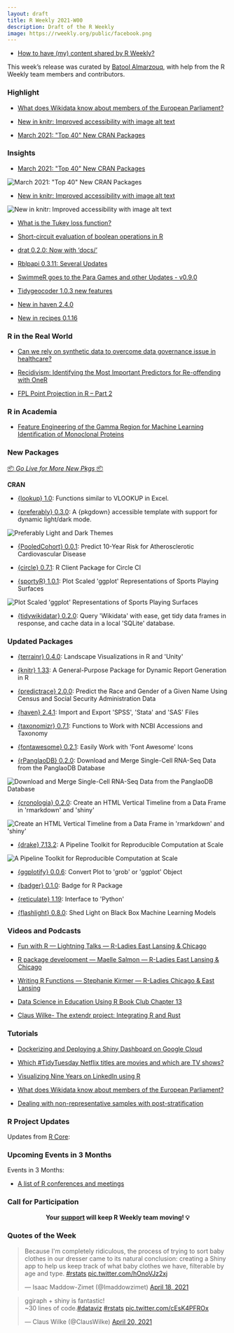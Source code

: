 ```yaml
---
layout: draft
title: R Weekly 2021-W00
description: Draft of the R Weekly
image: https://rweekly.org/public/facebook.png
---
```



+ [How to have (my) content shared by R Weekly?](https://github.com/rweekly/rweekly.org#how-to-have-my-content-shared-by-r-weekly)

This week’s release was curated by [Batool Almarzouq](https://github.com/BatoolMM), with help from the R Weekly team members and contributors.



###  Highlight

+ [What does Wikidata know about members of the European Parliament?](https://medium.com/european-data-journalism-network/a-new-r-package-for-exploring-the-wealth-of-information-stored-by-wikidata-fe85e82b6440)

+ [New in knitr: Improved accessibility with image alt text](https://blog.rstudio.com/2021/04/20/knitr-fig-alt/)

+ [March 2021: "Top 40" New CRAN Packages](https://rviews.rstudio.com/2021/04/22/march-2021-top-40-new-cran-packages/)


### Insights


+ [March 2021: "Top 40" New CRAN Packages](https://rviews.rstudio.com/2021/04/22/march-2021-top-40-new-cran-packages/)

![March 2021: "Top 40" New CRAN Packages](https://raw.githubusercontent.com/rweekly/image/master/2021-04-24/NEW-cran.gif.png)

+ [New in knitr: Improved accessibility with image alt text](https://blog.rstudio.com/2021/04/20/knitr-fig-alt/)

![New in knitr: Improved accessibility with image alt text](https://raw.githubusercontent.com/rweekly/image/master/2021-04-24/kniter_access.png)

+ [What is the Tukey loss function?](https://statisticaloddsandends.wordpress.com/2021/04/23/what-is-the-tukey-loss-function/)

+ [Short-circuit evaluation of boolean operations in R       ](https://r-critique.com/short-circuit-evaluation)

+ [drat 0.2.0: Now with ‘docs/’](http://dirk.eddelbuettel.com/blog/2021/04/22#drat_0.2.0)

+ [Rblpapi 0.3.11: Several Updates](http://dirk.eddelbuettel.com/blog/2021/04/20#rblpapi_0.3.11)

+ [SwimmeR goes to the Para Games and other Updates - v0.9.0](https://pilgrim.netlify.app/post/2021-04-20-swimmer-goes-to-the-para-games-and-other-updates-v-0-9-0/)

+ [Tidygeocoder 1.0.3 new features](https://jessecambon.github.io/2021/04/19/tidygeocoder-1-0-3.html)

+ [New in haven 2.4.0](https://www.tidyverse.org/blog/2021/04/haven-2-4-0/)

+ [New in recipes 0.1.16](https://www.tidyverse.org/blog/2021/04/recipes-0-1-16/)


### R in the Real World

+ [Can we rely on synthetic data to overcome data governance issue in healthcare?](https://nhsrcommunity.com/blog/can-we-rely-on-synthetic-data-to-overcome-data-governance-issue-in-healthcare/)

+ [Recidivism: Identifying the Most Important Predictors for Re-offending with OneR](https://blog.ephorie.de/recidivism-identifying-the-most-important-predictors-for-re-offending-with-oner)

+ [FPL Point Projection in R – Part 2](https://theparttimeanalyst.com/2021/04/22/fpl-point-projection-in-r-part-2/)


###  R in Academia

+ [Feature Engineering of the Gamma Region for Machine Learning Identification of Monoclonal Proteins](https://labrtorian.com/2021/04/21/feature-engineering-of-the-gamma-region-for-machine-learning-identification-of-monoclonal-proteins/)


###  New Packages

<p class="added-hostname"><a href="https://rweekly.org/live" target="_blank" class="externalLink">📦 <i>Go Live for More New Pkgs</i> 📦</a></p>

**CRAN**

+ [{lookup} 1.0](https://kwstat.github.io/lookup/): Functions similar to VLOOKUP in Excel.

+ [{preferably} 0.3.0](http://preferably.amirmasoudabdol.name): A {pkgdown} accessible template with support for dynamic light/dark mode.

![Preferably Light and Dark Themes](https://raw.githubusercontent.com/rweekly/image/master/2021-04-24/comparison.png)

+ [{PooledCohort} 0.0.1](https://cran.r-project.org/package=PooledCohort): Predict 10-Year Risk for Atherosclerotic Cardiovascular Disease

+ [{circle} 0.7.1](https://cran.r-project.org/package=circle): R Client Package for Circle CI

+ [{sportyR} 1.0.1](https://cran.r-project.org/package=sportyR): Plot Scaled 'ggplot' Representations of Sports Playing Surfaces

![Plot Scaled 'ggplot' Representations of Sports Playing Surfaces](https://raw.githubusercontent.com/rweekly/image/master/2021-04-24/plot-spoty-pkg.png)

+ [{tidywikidatar} 0.2.0](https://edjnet.github.io/tidywikidatar/): Query 'Wikidata' with ease, get tidy data frames in response, and cache data in a local 'SQLite' database.


### Updated Packages

+ [{terrainr} 0.4.0](https://cran.r-project.org/package=terrainr): Landscape Visualizations in R and 'Unity'

+ [{knitr} 1.33](https://cran.r-project.org/package=knitr): A General-Purpose Package for Dynamic Report Generation in R

+ [{predictrace} 2.0.0](https://cran.r-project.org/package=predictrace): Predict the Race and Gender of a Given Name Using Census and
Social Security Administration Data

+ [{haven} 2.4.1](https://cran.r-project.org/package=haven): Import and Export 'SPSS', 'Stata' and 'SAS' Files

+ [{taxonomizr} 0.7.1](https://cran.r-project.org/package=taxonomizr): Functions to Work with NCBI Accessions and Taxonomy

+ [{fontawesome} 0.2.1](https://cran.r-project.org/package=fontawesome): Easily Work with 'Font Awesome' Icons

+ [{rPanglaoDB} 0.2.0](https://cran.r-project.org/package=rPanglaoDB): Download and Merge Single-Cell RNA-Seq Data from the PanglaoDB Database

![Download and Merge Single-Cell RNA-Seq Data from the PanglaoDB Database](https://raw.githubusercontent.com/rweekly/image/master/2021-04-24/rpangolo.png)

+ [{cronologia} 0.2.0](https://cran.r-project.org/package=cronologia): Create an HTML Vertical Timeline from a Data Frame in
'rmarkdown' and 'shiny'

![Create an HTML Vertical Timeline from a Data Frame in 'rmarkdown' and 'shiny'](https://raw.githubusercontent.com/rweekly/image/master/2021-04-24/crono-pkg.gif.png)

+ [{drake} 7.13.2](https://cran.r-project.org/package=drake): A Pipeline Toolkit for Reproducible Computation at Scale

![A Pipeline Toolkit for Reproducible Computation at Scale](https://raw.githubusercontent.com/rweekly/image/master/2021-04-24/dark.svg.png)

+ [{ggplotify} 0.0.6](https://cran.r-project.org/package=ggplotify): Convert Plot to 'grob' or 'ggplot' Object

+ [{badger} 0.1.0](https://cran.r-project.org/package=badger): Badge for R Package

+ [{reticulate} 1.19](https://cran.r-project.org/package=reticulate): Interface to 'Python'

+ [{flashlight} 0.8.0](https://cran.r-project.org/package=flashlight): Shed Light on Black Box Machine Learning Models


###  Videos and Podcasts

+ [Fun with R — Lightning Talks — R-Ladies East Lansing & Chicago](https://www.youtube.com/watch?v=TKTC-tY87lg)

+ [R package development — Maelle Salmon — R-Ladies East Lansing & Chicago](https://www.youtube.com/watch?v=IlWMkz769B4)

+ [Writing R Functions — Stephanie Kirmer — R-Ladies Chicago & East Lansing](https://www.youtube.com/watch?v=TCIMT6l53tQ)

+ [Data Science in Education Using R Book Club Chapter 13](https://www.youtube.com/watch?v=mkw55WuyP9w)

+ [Claus Wilke- The extendr project: Integrating R and Rust](https://www.youtube.com/watch?v=EX7YG2pmcC8)


###  Tutorials

+ [Dockerizing and Deploying a Shiny Dashboard on Google Cloud](https://towardsdatascience.com/dockerizing-and-deploying-a-shiny-dashboard-on-google-cloud-a990ceb3c33a?sk=b9b9dfa78fef6f349851a82990662034)

+ [Which #TidyTuesday Netflix titles are movies and which are TV shows?](https://juliasilge.com/blog/netflix-titles/)

+ [Visualizing Nine Years on LinkedIn using R](https://towardsdatascience.com/nine-years-on-linkedin-in-data-b34047c77223)

+ [What does Wikidata know about members of the European Parliament?](https://medium.com/european-data-journalism-network/a-new-r-package-for-exploring-the-wealth-of-information-stored-by-wikidata-fe85e82b6440)

+ [Dealing with non-representative samples with post-stratification](https://www.brodrigues.co/blog/2021-04-17-post_strat/)


<!--<div class="post-more-begin></div><div class="post-more-end"></div>-->

###  R Project Updates

Updates from [R Core](http://developer.r-project.org/blosxom.cgi/R-devel/NEWS):


###  Upcoming Events in 3 Months

Events in 3 Months:


+ [A list of R conferences and meetings](https://jumpingrivers.github.io/meetingsR/virtual-events.html)


###  Call for Participation


<p class="hide-support added-hostname support-rweekly" style="text-align: center;font-weight: bold;">Your <a class="non-visited externalLink" href="https://www.patreon.com/rweekly" onclick="pas(this)">support</a> will keep R Weekly team moving! 💡</p>

###  Quotes of the Week

<blockquote class="twitter-tweet"><p lang="en" dir="ltr">Because I&#39;m completely ridiculous, the process of trying to sort baby clothes in our dresser came to its natural conclusion: creating a Shiny app to help us keep track of what baby clothes we have, filterable by age and type. <a href="https://twitter.com/hashtag/rstats?src=hash&amp;ref_src=twsrc%5Etfw">#rstats</a> <a href="https://t.co/hOnoVJz2xj">pic.twitter.com/hOnoVJz2xj</a></p>&mdash; Isaac Maddow-Zimet (@Imaddowzimet) <a href="https://twitter.com/Imaddowzimet/status/1383820788692701198?ref_src=twsrc%5Etfw">April 18, 2021</a></blockquote> <script async src="https://platform.twitter.com/widgets.js" charset="utf-8"></script>

<blockquote class="twitter-tweet"><p lang="en" dir="ltr">ggiraph + shiny is fantastic!<br>~30 lines of code.<a href="https://twitter.com/hashtag/dataviz?src=hash&amp;ref_src=twsrc%5Etfw">#dataviz</a> <a href="https://twitter.com/hashtag/rstats?src=hash&amp;ref_src=twsrc%5Etfw">#rstats</a> <a href="https://t.co/cEsK4PFROx">pic.twitter.com/cEsK4PFROx</a></p>&mdash; Claus Wilke (@ClausWilke) <a href="https://twitter.com/ClausWilke/status/1384586078288416768?ref_src=twsrc%5Etfw">April 20, 2021</a></blockquote> <script async src="https://platform.twitter.com/widgets.js" charset="utf-8"></script>


